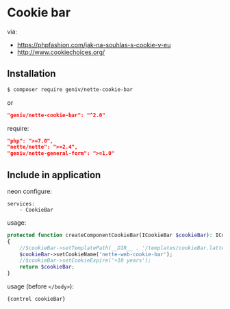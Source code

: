 Cookie bar
==========

via: 
- https://phpfashion.com/jak-na-souhlas-s-cookie-v-eu
- http://www.cookiechoices.org/

Installation
------------
```sh
$ composer require geniv/nette-cookie-bar
```
or
```json
"geniv/nette-cookie-bar": "^2.0"
```

require:
```json
"php": ">=7.0",
"nette/nette": ">=2.4",
"geniv/nette-general-form": ">=1.0"
```

Include in application
----------------------
neon configure:
```neon
services:
    - CookieBar
```

usage:
```php
protected function createComponentCookieBar(ICookieBar $cookieBar): ICookieBar
{
    //$cookieBar->setTemplatePath(__DIR__ . '/templates/cookieBar.latte');
    $cookieBar->setCookieName('nette-web-cookie-bar');
    //$cookieBar->setCookieExpire('+10 years');
    return $cookieBar;
}
```

usage (before `</body>`):
```latte
{control cookieBar}
```
